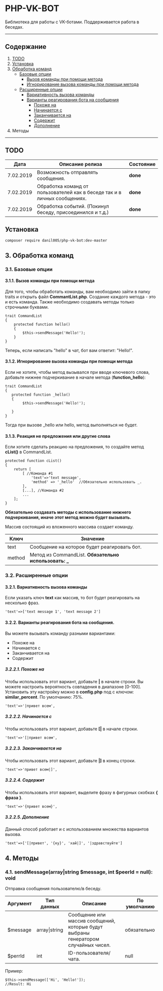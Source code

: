 


#  PHP-VK-BOT

Библиотека для работы с VK-ботами.
Поддерживается работа в беседах.
___

##  Содержание

1. [TODO](#todo)
 2. [Установка](#%D0%A3%D1%81%D1%82%D0%B0%D0%BD%D0%BE%D0%B2%D0%BA%D0%B0)
 3. [Обработка команд](#3-обработка-команд)
    + [Базовые опции](#31-базовые-опции)
      + [Вызов команды при помощи метода](#311-вызов-команды-при-помощи-метода)
      + [Игнорирование вызова команды при помощи метода](#312-игнорирование-вызова-команды-при-помощи-метода)
    + [Расширенные опции](#32-расширенные-опции)
      + [Вариативность вызова команды](#321-вариативность-вызова-команды)
      + [Варианты реагирования бота на сообщения](#322-варианты-реагирования-бота-на-сообщения)
        - [Похоже на](#3221-похоже-на) 
        - [Начинается с](#3222-начинается-с)
        - [Заканчивается на](#3223-заканчивается-на)
        - [Содержит](#3224-содержит)
        - [Дополнение](#3225-дополнение)
4. Методы     
___
## TODO
|Дата|Описание релиза |Состояние 
|:--:|--|--|
| 7.02.2019 |Возможность отправлять сообщения.  |**done**
| 7.02.2019 |Обработка команд от пользователей как в беседе так и в личных сообщениях.  |**done**
| 7.02.2019 |Обработка событий. (Покинул беседу, присоединился и т.д.)  |**done**

## Установка
  ``` 
composer require danil005/php-vk-bot:dev-master
 ```

## 3. Обработка команд
### 3.1. Базовые опции
#### 3.1.1. Вызов команды при помощи метода
Для того, чтобы обработать команды, вам необходимо зайти в папку traits и открыть файл **CommantList.php**.  Создание каждого метода - это и есть команда. Также необходимо создавать методы только строчными буквами.
```
trait CommandList  
{  
	protected function hello()  
	{  
		$this->sendMessage('Hello!');  
	}
}
 ```
 Теперь, если написать "hello" в чат, бот вам ответит: "Hello!".
#### 3.1.2. Игнорирование вызова команды при помощи метода
Если не хотите, чтобы метод вызывался при вводе ключевого слова, добавьте нижнее подчеркивание в начале метода (**function_hello**):
 ```
trait CommandList  
{  
    protected function _hello()  
    {  
         $this->sendMessage('Hello!');  
	 
    }
}
 ```
 Тогда при вызове _hello или hello, метод выполняться не будет.
 #### 3.1.3. Реакция не предложения или другие слова
Если хотите сделать реакцию на предложения, то создайте метод **cList()** в CommandList.
```
protected function cList()  
{  
    return [  
        [ //Команда #1
            'text'=>'text message',  
            'method' => '_hello'  //Обязательно использовать _.
        ],
        [...], //Команда #2
        ...  
    ];
}
 ```
**Обязательно создавать методы с использование нижнего подчеркивания, иначе этот метод можно будет вызывать.**

 Массив состоящий из вложенного массива создает команду.
 
|Ключ|Значение  |
|--|--|
|text|Сообщение на которое будет реагировать бот.|
|method|Метод из CommandList. **Обязательно использовать: _**
### 3.2. Расширенные опции
#### 3.2.1. Вариативность вызова команды
Если указать ключ **text** как массив, то бот будет реагировать на несколько фраз.
```
'text'=>['text message 1', 'text message 2']
```
#### 3.2.2. Варианты реагирования бота на сообщения.
Вы можете вызывать команду разными вариантами:

 - Похоже на
 - Начинается с 
 - Заканчивается на
 - Содержит
##### 3.2.2.1. Похоже на
Чтобы использовать этот вариант, добавьте **|** в начале строки.
Вы можете настроить вероятность совпадения в диапазоне [0-100]. 
Установить эту настройку можно в **config.php** под c ключом: **similar_percent**.
По умолчанию: 75%.
```
'text'=>'|привет всем',
```
##### 3.2.2.2. Начинается с
Чтобы использовать этот вариант, добавьте **[|** в начале строки.
```
'text'=>'[|привет всем',
```
##### 3.2.2.3. Заканчивается на
Чтобы использовать этот вариант, добавьте **|]** в конец строки.
```
'text'=>'привет всем|]',
```
##### 3.2.2.4. Содержит
Чтобы использовать этот вариант, выделите фразу в фигурных скобках **{ фраза }**.
```
'text'=>'{привет всем}',
```
##### 3.2.2.5. Дополнение
Данный способ работает и с использованием множества вариантов вызова.
```
'text'=>['[|привет', '{ку}', 'хай|]', '|здравствуйте']
```
## 4. Методы
### 4.1. sendMessage(array|string $message, int $peerId = null): void
Отправка сообщения пользователю/в беседу.


|Аргумент|Тип данных|Описание|По умолчанию|
|--|--|--|--|
|$message|array\|string|Сообщение или массив сообщений, которые будут выбраны генератором случайных чисел.|обязательно
|$perrId|int|ID-пользователя/чата.|null 

Пример:
```
$this->sendMessage(['Hi', 'Hello!']);
//Result: Hi
```
